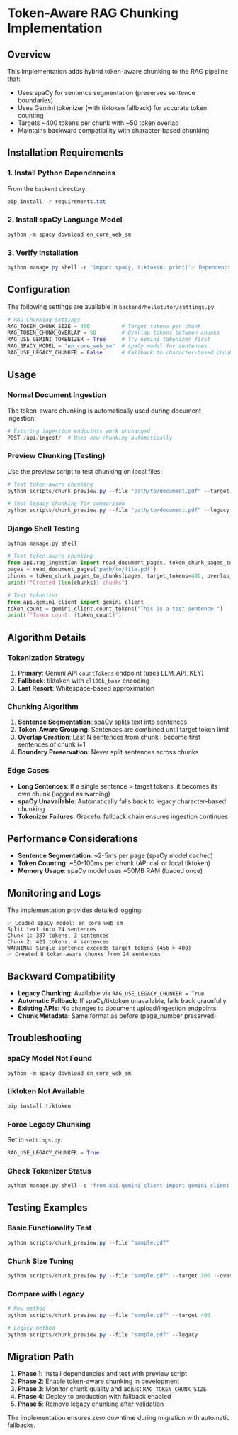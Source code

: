 # Token-Aware RAG Chunking Implementation

## Overview

This implementation adds hybrid token-aware chunking to the RAG pipeline that:
- Uses spaCy for sentence segmentation (preserves sentence boundaries)
- Uses Gemini tokenizer (with tiktoken fallback) for accurate token counting
- Targets ~400 tokens per chunk with ~50 token overlap
- Maintains backward compatibility with character-based chunking

## Installation Requirements

### 1. Install Python Dependencies

From the `backend` directory:

```powershell
pip install -r requirements.txt
```

### 2. Install spaCy Language Model

```powershell
python -m spacy download en_core_web_sm
```

### 3. Verify Installation

```powershell
python manage.py shell -c "import spacy, tiktoken; print('✅ Dependencies installed successfully')"
```

## Configuration

The following settings are available in `backend/hellotutor/settings.py`:

```python
# RAG Chunking Settings
RAG_TOKEN_CHUNK_SIZE = 400          # Target tokens per chunk
RAG_TOKEN_CHUNK_OVERLAP = 50        # Overlap tokens between chunks
RAG_USE_GEMINI_TOKENIZER = True     # Try Gemini tokenizer first
RAG_SPACY_MODEL = "en_core_web_sm"  # spaCy model for sentences
RAG_USE_LEGACY_CHUNKER = False      # Fallback to character-based chunking
```

## Usage

### Normal Document Ingestion

The token-aware chunking is automatically used during document ingestion:

```python
# Existing ingestion endpoints work unchanged
POST /api/ingest/  # Uses new chunking automatically
```

### Preview Chunking (Testing)

Use the preview script to test chunking on local files:

```powershell
# Test token-aware chunking
python scripts/chunk_preview.py --file "path/to/document.pdf" --target 400 --overlap 50

# Test legacy chunking for comparison
python scripts/chunk_preview.py --file "path/to/document.pdf" --legacy
```

### Django Shell Testing

```python
python manage.py shell

# Test token-aware chunking
from api.rag_ingestion import read_document_pages, token_chunk_pages_to_chunks
pages = read_document_pages("path/to/file.pdf")
chunks = token_chunk_pages_to_chunks(pages, target_tokens=400, overlap_tokens=50)
print(f"Created {len(chunks)} chunks")

# Test tokenizer
from api.gemini_client import gemini_client
token_count = gemini_client.count_tokens("This is a test sentence.")
print(f"Token count: {token_count}")
```

## Algorithm Details

### Tokenization Strategy

1. **Primary**: Gemini API `countTokens` endpoint (uses LLM_API_KEY)
2. **Fallback**: tiktoken with `cl100k_base` encoding
3. **Last Resort**: Whitespace-based approximation

### Chunking Algorithm

1. **Sentence Segmentation**: spaCy splits text into sentences
2. **Token-Aware Grouping**: Sentences are combined until target token limit
3. **Overlap Creation**: Last N sentences from chunk i become first sentences of chunk i+1
4. **Boundary Preservation**: Never split sentences across chunks

### Edge Cases

- **Long Sentences**: If a single sentence > target tokens, it becomes its own chunk (logged as warning)
- **spaCy Unavailable**: Automatically falls back to legacy character-based chunking
- **Tokenizer Failures**: Graceful fallback chain ensures ingestion continues

## Performance Considerations

- **Sentence Segmentation**: ~2-5ms per page (spaCy model cached)
- **Token Counting**: ~50-100ms per chunk (API call or local tiktoken)
- **Memory Usage**: spaCy model uses ~50MB RAM (loaded once)

## Monitoring and Logs

The implementation provides detailed logging:

```
✅ Loaded spaCy model: en_core_web_sm
Split text into 24 sentences
Chunk 1: 387 tokens, 3 sentences
Chunk 2: 421 tokens, 4 sentences
WARNING: Single sentence exceeds target tokens (456 > 400)
✅ Created 8 token-aware chunks from 24 sentences
```

## Backward Compatibility

- **Legacy Chunking**: Available via `RAG_USE_LEGACY_CHUNKER = True`
- **Automatic Fallback**: If spaCy/tiktoken unavailable, falls back gracefully
- **Existing APIs**: No changes to document upload/ingestion endpoints
- **Chunk Metadata**: Same format as before (page_number preserved)

## Troubleshooting

### spaCy Model Not Found
```powershell
python -m spacy download en_core_web_sm
```

### tiktoken Not Available
```powershell
pip install tiktoken
```

### Force Legacy Chunking
Set in `settings.py`:
```python
RAG_USE_LEGACY_CHUNKER = True
```

### Check Tokenizer Status
```python
python manage.py shell -c "from api.gemini_client import gemini_client; print('Tokenizer available:', hasattr(gemini_client, 'count_tokens'))"
```

## Testing Examples

### Basic Functionality Test
```powershell
python scripts/chunk_preview.py --file "sample.pdf"
```

### Chunk Size Tuning
```powershell
python scripts/chunk_preview.py --file "sample.pdf" --target 300 --overlap 30
```

### Compare with Legacy
```powershell
# New method
python scripts/chunk_preview.py --file "sample.pdf" --target 400

# Legacy method  
python scripts/chunk_preview.py --file "sample.pdf" --legacy
```

## Migration Path

1. **Phase 1**: Install dependencies and test with preview script
2. **Phase 2**: Enable token-aware chunking in development
3. **Phase 3**: Monitor chunk quality and adjust `RAG_TOKEN_CHUNK_SIZE`
4. **Phase 4**: Deploy to production with fallback enabled
5. **Phase 5**: Remove legacy chunking after validation

The implementation ensures zero downtime during migration with automatic fallbacks.